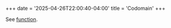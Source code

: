 +++
date = '2025-04-26T22:00:40-04:00'
title = 'Codomain'
+++

See [function](content/definitions/set_theory/function).

